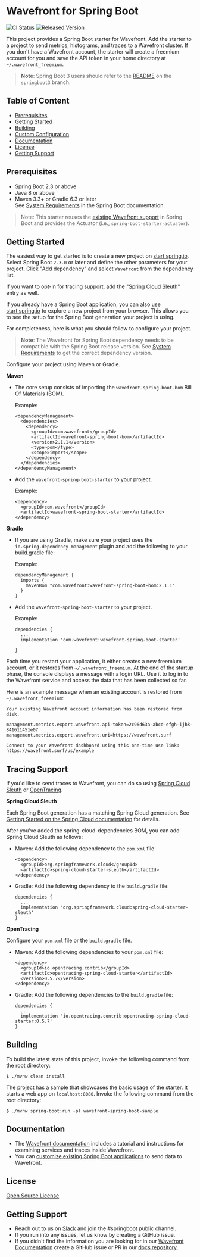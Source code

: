 # Wavefront for Spring Boot

[![CI Status][ci-img]][ci] [![Released Version][maven-img]][maven]

This project provides a Spring Boot starter for Wavefront. Add the starter to a project to send metrics, histograms, and traces to a Wavefront cluster. If you don't have a Wavefront account, the starter will create a freemium account for you and save the API token in your home directory at `~/.wavefront_freemium`.

> **Note**: Spring Boot 3 users should refer to the [README](https://github.com/wavefrontHQ/wavefront-spring-boot/tree/springboot3) on the `springboot3` branch.

## Table of Content

* [Prerequisites](#prerequisites)
* [Getting Started](#getting-started)
* [Building](#building)
* [Custom Configuration](#custom-configuration)
* [Documentation](#documentation)
* [License](#license)
* [Getting Support](#getting-support)

## Prerequisites

* Spring Boot 2.3 or above
* Java 8 or above
* Maven 3.3+ or Gradle 6.3 or later\
  See [System Requirements](https://docs.spring.io/spring-boot/docs/2.3.x/reference/html/getting-started.html#getting-started-system-requirements) in the Spring Boot documentation.

> Note: This starter reuses the [existing Wavefront support](https://docs.spring.io/spring-boot/docs/2.3.x/reference/html/production-ready-features.html#production-ready-metrics-export-wavefront)
in Spring Boot and provides the Actuator (i.e., `spring-boot-starter-actuator`).

## Getting Started

The easiest way to get started is to create a new project on [start.spring.io](https://start.spring.io).
Select Spring Boot `2.3.0` or later and define the other parameters for your project.
Click "Add dependency" and select `Wavefront` from the dependency list.

If you want to opt-in for tracing support, add the "[Spring Cloud Sleuth](https://spring.io/projects/spring-cloud-sleuth)" entry as well.

If you already have a Spring Boot application, you can also use [start.spring.io](https://start.spring.io) to explore a new project from your browser.
This allows you to see the setup for the Spring Boot generation your project is using.

For completeness, here is what you should follow to configure your project.

> **Note**: The Wavefront for Spring Boot dependency needs to be compatible with the Spring Boot release version. See [System Requirements](https://docs.wavefront.com/wavefront_springboot.html#versionCompatibility) to get the correct dependency version.

Configure your project using Maven or Gradle.

**Maven**

- The core setup consists of importing the `wavefront-spring-boot-bom` Bill Of Materials (BOM).
  
  Example:
  ```
  <dependencyManagement>
    <dependencies>
      <dependency>
        <groupId>com.wavefront</groupId>
        <artifactId>wavefront-spring-boot-bom</artifactId>
        <version>2.1.1</version>
        <type>pom</type>
        <scope>import</scope>
      </dependency>
    </dependencies>
  </dependencyManagement>
  ```

- Add the `wavefront-spring-boot-starter` to your project.
  
  Example:
  ```
  <dependency>
    <groupId>com.wavefront</groupId>
    <artifactId>wavefront-spring-boot-starter</artifactId>
  </dependency>
  ```

**Gradle**

- If you are using Gradle, make sure your project uses the `io.spring.dependency-management` plugin and add the following to your build.gradle file:
  
  Example:
  ```
  dependencyManagement {
    imports {
      mavenBom "com.wavefront:wavefront-spring-boot-bom:2.1.1"
    }
  }
  ```

- Add the `wavefront-spring-boot-starter` to your project.
  
  Example:
  ```
  dependencies {
    ...
    implementation 'com.wavefront:wavefront-spring-boot-starter'

  }
  ```

Each time you restart your application, it either creates a new freemium account, or it restores from `~/.wavefront_freemium`.
At the end of the startup phase, the console displays a message with a login URL.
Use it to log in to the Wavefront service and access the data that has been collected so far.

Here is an example message when an existing account is restored from `~/.wavefront_freemium`:

```text
Your existing Wavefront account information has been restored from disk.

management.metrics.export.wavefront.api-token=2c96d63a-abcd-efgh-ijhk-841611451e07
management.metrics.export.wavefront.uri=https://wavefront.surf

Connect to your Wavefront dashboard using this one-time use link:
https://wavefront.surf/us/example
```

## Tracing Support

If you'd like to send traces to Wavefront, you can do so using [Spring Cloud Sleuth](https://spring.io/projects/spring-cloud-sleuth) or [OpenTracing](https://opentracing.io/).

**Spring Cloud Sleuth**

Each Spring Boot generation has a matching Spring Cloud generation.
See [Getting Started on the Spring Cloud documentation](https://spring.io/projects/spring-cloud#getting-started) for details.

After you've added the spring-cloud-dependencies BOM, you can add Spring Cloud Sleuth as follows:

- Maven: Add the following dependency to the `pom.xml` file
  
  ```
  <dependency>
    <groupId>org.springframework.cloud</groupId>
    <artifactId>spring-cloud-starter-sleuth</artifactId>
  </dependency>
  ```

- Gradle: Add the following dependency to the `build.gradle` file:

  ```
  dependencies {
    ...
    implementation 'org.springframework.cloud:spring-cloud-starter-sleuth'
  }
  ```

**OpenTracing**

Configure your `pom.xml` file or the `build.gradle` file.

- Maven: Add the following dependencies to your `pom.xml` file:

  ```
  <dependency>
    <groupId>io.opentracing.contrib</groupId>
    <artifactId>opentracing-spring-cloud-starter</artifactId>
    <version>0.5.7</version>
  </dependency>
  ```

- Gradle: Add the following dependencies to the `build.gradle` file:

  ```
  dependencies {
    ...
    implementation 'io.opentracing.contrib:opentracing-spring-cloud-starter:0.5.7'
  }
  ```

## Building
To build the latest state of this project, invoke the following command from the root directory:

```shell script
$ ./mvnw clean install
```

The project has a sample that showcases the basic usage of the starter.
It starts a web app on `localhost:8080`.
Invoke the following command from the root directory:

```shell script
$ ./mvnw spring-boot:run -pl wavefront-spring-boot-sample
```

## Documentation

* The [Wavefront documentation](https://docs.wavefront.com/wavefront_springboot.html) includes a tutorial and instructions for examining services and traces inside Wavefront. 
* You can [customize existing Spring Boot applications](https://docs.wavefront.com/wavefront_springboot.html#custom-configurations) to send data to Wavefront. 

## License

[Open Source License](open_source_licenses.txt)

## Getting Support

* Reach out to us on [Slack](https://www.wavefront.com/slack-us) and join the #springboot public channel.
* If you run into any issues, let us know by creating a GitHub issue.
* If you didn't find the information you are looking for in our [Wavefront Documentation](https://docs.wavefront.com/) create a GitHub issue or PR in our [docs repository](https://github.com/wavefrontHQ/docs).

[ci-img]: https://github.com/wavefrontHQ/wavefront-spring-boot/actions/workflows/maven.yml/badge.svg?branch=master
[ci]: https://github.com/wavefrontHQ/wavefront-spring-boot/actions/workflows/maven.yml?query=branch%3amaster
[maven-img]: https://img.shields.io/maven-central/v/com.wavefront/wavefront-spring-boot.svg?maxAge=604800
[maven]: https://search.maven.org/search?q=wavefront-spring-boot
